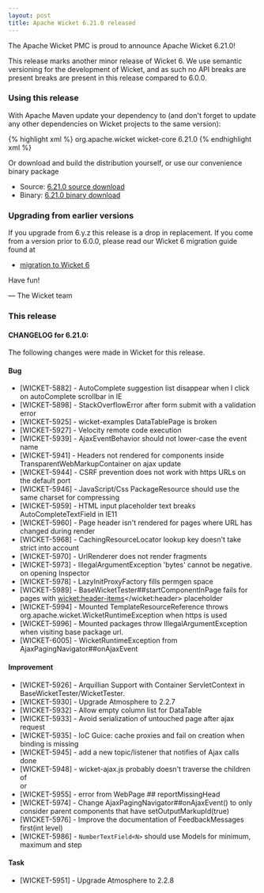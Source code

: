 ```yaml
---
layout: post
title: Apache Wicket 6.21.0 released
---
```


The Apache Wicket PMC is proud to announce Apache Wicket 6.21.0!

This release marks another minor release of Wicket 6. We
use semantic versioning for the development of Wicket, and as such no
API breaks are present breaks are present in this release compared to
6.0.0.

### Using this release

With Apache Maven update your dependency to (and don't forget to
update any other dependencies on Wicket projects to the same version):

{% highlight xml %}
<dependency>
<groupId>org.apache.wicket</groupId>
<artifactId>wicket-core</artifactId>
<version>6.21.0</version>
</dependency>
{% endhighlight xml %}

Or download and build the distribution yourself, or use our
convenience binary package

 * Source: [6.21.0 source download](http://www.apache.org/dyn/closer.cgi/wicket/6.21.0)
 * Binary: [6.21.0 binary download](http://www.apache.org/dyn/closer.cgi/wicket/6.21.0/binaries)

### Upgrading from earlier versions

If you upgrade from 6.y.z this release is a drop in replacement. If
you come from a version prior to 6.0.0, please read our Wicket 6
migration guide found at

 * [migration to Wicket 6]( https://cwiki.apache.org/confluence/display/WICKET/Migration+to+Wicket+6.0)

Have fun!

— The Wicket team



### This release

#### CHANGELOG for 6.21.0:

The following changes were made in Wicket for this release.

#### Bug

* [WICKET-5882] - AutoComplete suggestion list disappear when I click on autoComplete scrollbar in IE
* [WICKET-5898] - StackOverflowError after form submit with a validation error
* [WICKET-5925] - wicket-examples DataTablePage is broken
* [WICKET-5927] - Velocity remote code execution
* [WICKET-5939] - AjaxEventBehavior should not lower-case the event name
* [WICKET-5941] - Headers not rendered for components inside TransparentWebMarkupContainer on ajax update
* [WICKET-5944] - CSRF prevention does not work with https URLs on the default port
* [WICKET-5946] - JavaScript/Css PackageResource should use the same charset for compressing
* [WICKET-5959] - HTML input placeholder text breaks AutoCompleteTextField in IE11
* [WICKET-5960] - Page header isn't rendered for pages where URL has changed during render
* [WICKET-5968] - CachingResourceLocator lookup key doesn't take strict into account
* [WICKET-5970] - UrlRenderer does not render fragments
* [WICKET-5973] - IllegalArgumentException 'bytes' cannot be negative. on opening Inspector
* [WICKET-5978] - LazyInitProxyFactory fills permgen space
* [WICKET-5989] - BaseWicketTester##startComponentInPage fails for pages with <wicket:header-items></wicket:header> placeholder
* [WICKET-5994] - Mounted TemplateResourceReference throws org.apache.wicket.WicketRuntimeException when https is used
* [WICKET-5996] - Mounted packages throw IllegalArgumentException when visiting base package url.
* [WICKET-6005] - WicketRuntimeException from AjaxPagingNavigator##onAjaxEvent

#### Improvement

* [WICKET-5926] - Arquillian Support with Container ServletContext in BaseWicketTester/WicketTester.
* [WICKET-5930] - Upgrade Atmosphere to 2.2.7
* [WICKET-5932] - Allow empty column list for DataTable
* [WICKET-5933] - Avoid serialization of untouched page after ajax request
* [WICKET-5935] - IoC Guice: cache proxies and fail on creation when binding is missing
* [WICKET-5945] - add a new topic/listener that notifies of Ajax calls done
* [WICKET-5948] - wicket-ajax.js probably doesn't traverse the children of <div> or <span>
* [WICKET-5955] - error from WebPage ## reportMissingHead
* [WICKET-5974] - Change AjaxPagingNavigator##onAjaxEvent() to only consider parent components that have setOutputMarkupId(true)
* [WICKET-5976] - Improve the documentation of FeedbackMessages first(int level)
* [WICKET-5986] - `NumberTextField<N>` should use Models for minimum, maximum and step

#### Task

* [WICKET-5951] - Upgrade Atmosphere to 2.2.8
